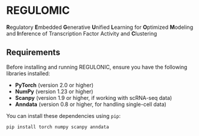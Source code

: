 # REGULOMIC
**R**egulatory **E**mbedded **G**enerative **U**nified **L**earning for **O**ptimized **M**odeling and **I**nference of Transcription Factor Activity and **C**lustering



## Requirements

Before installing and running REGULONIC, ensure you have the following libraries installed:

- **PyTorch** (version 2.0 or higher)
- **NumPy** (version 1.23 or higher)
- **Scanpy** (version 1.9 or higher, if working with scRNA-seq data)
- **Anndata** (version 0.8 or higher, for handling single-cell data)

You can install these dependencies using `pip`:

```bash
pip install torch numpy scanpy anndata

